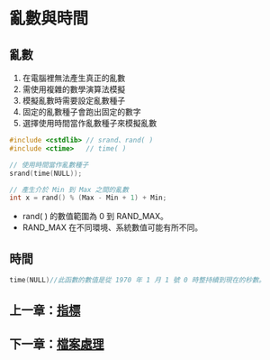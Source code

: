 # 亂數與時間

## 亂數

1. 在電腦裡無法產生真正的亂數
2. 需使用複雜的數學演算法模擬
3. 模擬亂數時需要設定亂數種子
4. 固定的亂數種子會跑出固定的數字
5. 選擇使用時間當作亂數種子來模擬亂數

```cpp
#include <cstdlib> // srand、rand( )
#include <ctime>   // time( )

// 使用時間當作亂數種子
srand(time(NULL));

// 產生介於 Min 到 Max 之間的亂數
int x = rand() % (Max - Min + 1) + Min;
```

- rand( ) 的數值範圍為 0 到 RAND_MAX。
- RAND_MAX 在不同環境、系統數值可能有所不同。

## 時間
```cpp
time(NULL)//此函數的數值是從 1970 年 1 月 1 號 0 時整持續到現在的秒數。
```

## 上一章：[指標](https://github.com/xixa3333/C-Textbook/blob/main/%E6%8C%87%E6%A8%99.md)
## 下一章：[檔案處理](https://github.com/xixa3333/C-Textbook/blob/main/%E6%AA%94%E6%A1%88%E8%99%95%E7%90%86.md)
